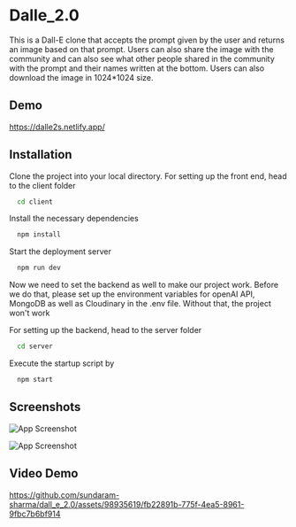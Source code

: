 
# Dalle_2.0

This is a Dall-E clone that accepts the prompt given by the user and returns an image based on that prompt. Users can also share the image with the community and can also see what other people shared in the community with the prompt and their names written at the bottom. Users can also download the image in 1024*1024 size.


## Demo

https://dalle2s.netlify.app/

## Installation

Clone the project into your local directory. For setting up the front end, head to the client folder

```bash
  cd client
```
Install the necessary dependencies

```bash
  npm install
```
Start the deployment server

```bash
  npm run dev
```

Now we need to set the backend as well to make our project work. Before we do that, please set up the environment variables for openAI API, MongoDB as well as Cloudinary in the .env file. Without that, the project won't work

For setting up the backend, head to the server folder

```bash
  cd server
```
Execute the startup script by

```bash
  npm start
```
    
    
    
## Screenshots

![App Screenshot](https://github.com/sundaram-sharma/dall_e_2.0/assets/98935619/6bb88d2b-4c00-4c48-a648-e8e11d507fc7)

![App Screenshot](https://github.com/sundaram-sharma/dall_e_2.0/assets/98935619/7fa34329-36f4-4558-8e20-f67623560b50)

## Video Demo

https://github.com/sundaram-sharma/dall_e_2.0/assets/98935619/fb22891b-775f-4ea5-8961-9fbc7b6bf914

